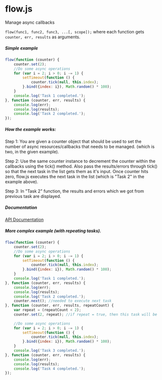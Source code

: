 flow.js
=======

Manage async callbacks

`flow(func1, func2, func3, ...[, scope]);` where each function gets `counter, err, results` as arguments.

##### Simple example

```javascript
flow(function (counter) {
    counter.set(2);
    //Do some async operations
    for (var i = 2; i > 0; i -= 1) {
        setTimeout(function () {
            counter.tick(null, this.index);
        }.bind({index: i}), Math.random() * 100);
    }
    console.log('Task 1 completed.');
}, function (counter, err, results) {
    console.log(err);
    console.log(results);
    console.log('Task 2 completed.');
});
```

##### How the example works:

Step 1:
You are given a counter object that should be used to set the number of async resources/callbacks that needs to be managed.
(which is two, in the given example).

Step 2:
Use the same counter instance to decrement the counter within the callbacks using the tick() method.
Also pass the results/errors through tick() so that the next task in the list gets them as it's input.
Once counter hits zero, flow.js executes the next task in the list (which is "Task 2" in the example above).

Step 3:
In "Task 2" function, the results and errors which we got from previous task are displayed.

##### Documentation

[API Documentation](http://munawwar.github.io/flowjs/doc/)

##### More complex example (with repeating tasks).

```javascript
flow(function (counter) {
    counter.set(2);
    //Do some async operations
    for (var i = 2; i > 0; i -= 1) {
        setTimeout(function () {
            counter.tick(null, this.index);
        }.bind({index: i}), Math.random() * 100);
    }
    console.log('Task 1 completed.');
}, function (counter, err, results) {
    console.log(err);
    console.log(results);
    console.log('Task 2 completed.');
    counter.next(); //needed to execute next task
}, function (counter, err, results, repeatCount) {
    var repeat = (repeatCount < 2);
    counter.set(2, repeat); //if repeat = true, then this task will be repeated when counter hits zero.
    
    //Do some async operations
    for (var i = 2; i > 0; i -= 1) {
        setTimeout(function () {
            counter.tick(null, this.index);
        }.bind({index: i}), Math.random() * 100);
    }
    console.log('Task 3 completed.');
}, function (counter, err, results) {
    console.log(err);
    console.log(results);
    console.log('Task 4 completed.');
});
```
